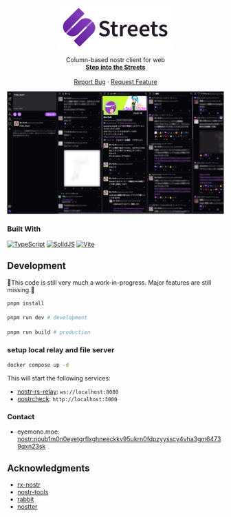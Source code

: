 <div align="center">
  <a href="https://streets.eyemono.moe" target="_blank" rel="noopener noreferrer">
    <picture>
      <source srcset="src/assets/streets_logo_full_dark.min.svg" media="(prefers-color-scheme: dark)" />
      <img src="src/assets/streets_logo_full_light.min.svg" alt="streets logo" height="100" />
    </picture>
  </a>
  <p align="center">
    Column-based nostr client for web
    <br />
    <a href="https://streets.eyemono.moe" target="_blank" rel="noopener noreferrer"><strong>Step into the Streets</strong></a>
    <br />
    <br />
    <a href="https://github.com/eyemono-moe/streets/issues/new?labels=bug&template=bug-report---.md">Report Bug</a>
    ·
    <a href="https://github.com/eyemono-moe/streets/issues/new?labels=enhancement&template=feature-request---.md">Request Feature</a>
  </p>
</div>

![Streets screenshot](/.github/assets/screenshot.png)

### Built With

[![TypeScript][typescript-image]][typescript-url]
[![SolidJS][solidjs-image]][solidjs-url]
[![Vite][vite-image]][vite-url]

## Development

🚧This code is still very much a work-in-progress. Major features are still missing.🚧

```bash
pnpm install

pnpm run dev # development

pnpm run build # production
```

### setup local relay and file server

```bash
docker compose up -d
```

This will start the following services:

- [nostr-rs-relay](https://github.com/scsibug/nostr-rs-relay): `ws://localhost:8080`
- [nostrcheck](https://github.com/quentintaranpino/nostrcheck-server): `http://localhost:3000`

### Contact

- eyemono.moe: <nostr:npub1m0n0eyetgrflxghneeckkv95ukrn0fdpzyysscy4vha3gm64739qxn23sk>

## Acknowledgments

- [rx-nostr](https://github.com/penpenpng/rx-nostr)
- [nostr-tools](https://github.com/nbd-wtf/nostr-tools)
- [rabbit](https://github.com/syusui-s/rabbit)
- [nostter](https://github.com/SnowCait/nostter)

[typescript-image]: https://img.shields.io/badge/TypeScript-007ACC?style=for-the-badge&logo=typescript&logoColor=white
[typescript-url]: https://www.typescriptlang.org/
[solidjs-image]: https://img.shields.io/badge/SolidJS-2c4f7c?style=for-the-badge&logo=solid&logoColor=white
[solidjs-url]: https://www.solidjs.com/
[vite-image]: https://img.shields.io/badge/Vite-646CFF?style=for-the-badge&logo=vite&logoColor=white
[vite-url]: https://vitejs.dev/
